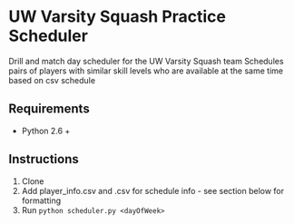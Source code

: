 # UW Varsity Squash Practice Scheduler
Drill and match day scheduler for the UW Varsity Squash team
Schedules pairs of players with similar skill levels who are available at the same time based on csv schedule

## Requirements
- Python 2.6 + 

## Instructions
1. Clone
2. Add player_info.csv and <DayOfWeek>.csv for schedule info - see section below for formatting
3. Run `python scheduler.py <dayOfWeek>`

